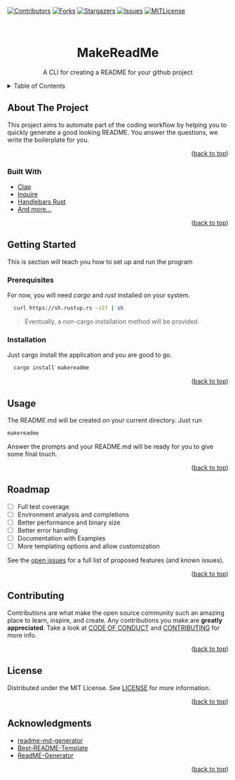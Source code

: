 <a align="center" name="readme-top"></a>


<!-- PROJECT SHIELDS -->
[![Contributors][contributors-shield]][contributors-url]
[![Forks][forks-shield]][forks-url]
[![Stargazers][stars-shield]][stars-url]
[![Issues][issues-shield]][issues-url]
[![MITLicense][license-shield]][license-url]


<!-- PROJECT LOGO -->
<br />
<div align="center">
  <h1 align="center">MakeReadMe</h1>

  <p align="center">
    A CLI for creating a README for your github project
 
  </p>
</div>


<!-- TABLE OF CONTENTS -->
<details>
  <summary>Table of Contents</summary>
  <ol>
    <li>
      <a href="#about-the-project">About The Project</a>
      <ul>
        <li><a href="#built-with">Built With</a></li>
      </ul>
    </li>
    <li>
      <a href="#getting-started">Getting Started</a>
      <ul>
        <li><a href="#prerequisites">Prerequisites</a></li>
        <li><a href="#installation">Installation</a></li>
      </ul>
    </li>
    <li><a href="#usage">Usage</a></li>
    <li><a href="#roadmap">Roadmap</a></li>
    <li><a href="#contributing">Contributing</a></li>
    <li><a href="#license">License</a></li>
    <li><a href="#acknowledgments">Acknowledgments</a></li>
  </ol>
</details>



<!-- ABOUT THE PROJECT -->
## About The Project
This project aims to automate part of the coding workflow by helping you to quickly generate a good looking README. You answer the questions, we write the boilerplate for you.


<p align="right">(<a href="#readme-top">back to top</a>)</p>


### Built With
- [Clap](https://github.com/clap-rs/clap)
- [Inquire](https://github.com/mikaelmello/inquire)
- [Handlebars Rust](https://github.com/sunng87/handlebars-rust)
- [And more...](/Cargo.toml)


<p align="right">(<a href="#readme-top">back to top</a>)</p>


<!-- GETTING STARTED -->
## Getting Started
  This is section will teach you how to set up and run the program

### Prerequisites
  For now, you will need *cargo* and *rust* installed on your system.
  ```sh
    curl https://sh.rustup.rs -sSf | sh 
  ```
  > Eventually, a non-cargo installation method will be provided.

### Installation
  Just cargo install the application and you are good to go.
````sh
  cargo install makereadme
``````

<p align="right">(<a href="#readme-top">back to top</a>)</p>



<!-- USAGE EXAMPLES -->
## Usage
  The README.md will be created on your current directory.
  Just run 
  ```sh
  makereadme
  ```
  Answer the prompts and your README.md will be ready for you to give some final touch.


<p align="right">(<a href="#readme-top">back to top</a>)</p>


<!-- ROADMAP -->
## Roadmap
 - [ ] Full test coverage
 - [ ] Environment analysis and completions
 - [ ] Better performance and binary size
 - [ ] Better error handling
 - [ ] Documentation with Examples
 - [ ] More templating options and allow customization

See the [open issues](https://github.com/github_username/repo_name/issues) for a full list of proposed features (and known issues).

<p align="right">(<a href="#readme-top">back to top</a>)</p>

<!-- CONTRIBUTING -->
## Contributing

Contributions are what make the open source community such an amazing place to learn, inspire, and create. Any contributions you make are **greatly appreciated**.
Take a look at [CODE OF CONDUCT](/CODE_OF_CONDUCT.md) and [CONTRIBUTING](/CONTRIBUTING.md) for more info.

<p align="right">(<a href="#readme-top">back to top</a>)</p>

<!-- LICENSE -->
## License

Distributed under the MIT License. See [LICENSE](/LICENSE) for more information.

<p align="right">(<a href="#readme-top">back to top</a>)</p>


<!-- ACKNOWLEDGMENTS -->
## Acknowledgments
  - [readme-md-generator](https://github.com/kefranabg/readme-md-generator)
  - [Best-README-Template](https://github.com/othneildrew/Best-README-Template)
  - [ReadME-Generator](https://github.com/ShaanCoding/ReadME-Generator)


<p align="right">(<a href="#readme-top">back to top</a>)</p>


<!-- MARKDOWN LINKS & IMAGES -->
<!-- https://www.markdownguide.org/basic-syntax/#reference-style-links -->
[contributors-shield]: https://img.shields.io/github/contributors/caio-bernardo/MakeReadme.svg?style=for-the-badge  
[contributors-url]: https://github.com/caio-bernardo/MakeReadme/graphs/contributors
[forks-shield]: https://img.shields.io/github/forks/caio-bernardo/MakeReadme.svg?style=for-the-badge  
[forks-url]: https://github.com/caio-bernardo/MakeReadme/network/members
[stars-shield]: https://img.shields.io/github/stars/caio-bernardo/MakeReadme.svg?style=for-the-badge   
[stars-url]: https://github.com/caio-bernardo/MakeReadme/stargazers
[issues-shield]: https://img.shields.io/github/issues/caio-bernardo/MakeReadme.svg?style=for-the-badge   
[issues-url]: https://github.com/caio-bernardo/MakeReadme/issues
[license-shield]: https://img.shields.io/github/license/caio-bernardo/MakeReadme.svg?style=for-the-badge  
[license-url]: https://github.com/caio-bernardo/MakeReadme/blob/master/LICENSE
